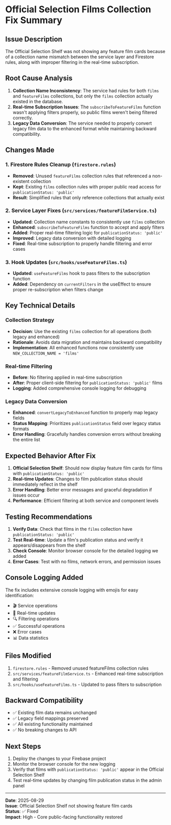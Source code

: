 # Official Selection Films Collection Fix Summary

## Issue Description
The Official Selection Shelf was not showing any feature film cards because of a collection name mismatch between the service layer and Firestore rules, along with improper filtering in the real-time subscription.

## Root Cause Analysis
1. **Collection Name Inconsistency**: The service had rules for both `films` and `featureFilms` collections, but only the `films` collection actually existed in the database.
2. **Real-time Subscription Issues**: The `subscribeToFeatureFilms` function wasn't applying filters properly, so public films weren't being filtered correctly.
3. **Legacy Data Conversion**: The service needed to properly convert legacy film data to the enhanced format while maintaining backward compatibility.

## Changes Made

### 1. Firestore Rules Cleanup (`firestore.rules`)
- **Removed**: Unused `featureFilms` collection rules that referenced a non-existent collection
- **Kept**: Existing `films` collection rules with proper public read access for `publicationStatus: 'public'`
- **Result**: Simplified rules that only reference collections that actually exist

### 2. Service Layer Fixes (`src/services/featureFilmService.ts`)
- **Updated**: Collection name constants to consistently use `films` collection
- **Enhanced**: `subscribeToFeatureFilms` function to accept and apply filters
- **Added**: Proper real-time filtering logic for `publicationStatus: 'public'`
- **Improved**: Legacy data conversion with detailed logging
- **Fixed**: Real-time subscription to properly handle filtering and error cases

### 3. Hook Updates (`src/hooks/useFeatureFilms.ts`)
- **Updated**: `useFeatureFilms` hook to pass filters to the subscription function
- **Added**: Dependency on `currentFilters` in the useEffect to ensure proper re-subscription when filters change

## Key Technical Details

### Collection Strategy
- **Decision**: Use the existing `films` collection for all operations (both legacy and enhanced)
- **Rationale**: Avoids data migration and maintains backward compatibility
- **Implementation**: All enhanced functions now consistently use `NEW_COLLECTION_NAME = 'films'`

### Real-time Filtering
- **Before**: No filtering applied in real-time subscription
- **After**: Proper client-side filtering for `publicationStatus: 'public'` films
- **Logging**: Added comprehensive console logging for debugging

### Legacy Data Conversion
- **Enhanced**: `convertLegacyToEnhanced` function to properly map legacy fields
- **Status Mapping**: Prioritizes `publicationStatus` field over legacy status formats
- **Error Handling**: Gracefully handles conversion errors without breaking the entire list

## Expected Behavior After Fix

1. **Official Selection Shelf**: Should now display feature film cards for films with `publicationStatus: 'public'`
2. **Real-time Updates**: Changes to film publication status should immediately reflect in the shelf
3. **Error Handling**: Better error messages and graceful degradation if issues occur
4. **Performance**: Efficient filtering at both service and component levels

## Testing Recommendations

1. **Verify Data**: Check that films in the `films` collection have `publicationStatus: 'public'`
2. **Test Real-time**: Update a film's publication status and verify it appears/disappears from the shelf
3. **Check Console**: Monitor browser console for the detailed logging we added
4. **Error Cases**: Test with no films, network errors, and permission issues

## Console Logging Added

The fix includes extensive console logging with emojis for easy identification:
- 🎬 Service operations
- 📡 Real-time updates
- 🔍 Filtering operations
- ✅ Successful operations
- ❌ Error cases
- 📊 Data statistics

## Files Modified

1. `firestore.rules` - Removed unused featureFilms collection rules
2. `src/services/featureFilmService.ts` - Enhanced real-time subscription and filtering
3. `src/hooks/useFeatureFilms.ts` - Updated to pass filters to subscription

## Backward Compatibility

- ✅ Existing film data remains unchanged
- ✅ Legacy field mappings preserved
- ✅ All existing functionality maintained
- ✅ No breaking changes to API

## Next Steps

1. Deploy the changes to your Firebase project
2. Monitor the browser console for the new logging
3. Verify that films with `publicationStatus: 'public'` appear in the Official Selection Shelf
4. Test real-time updates by changing film publication status in the admin panel

---

**Date**: 2025-08-29  
**Issue**: Official Selection Shelf not showing feature film cards  
**Status**: ✅ Fixed  
**Impact**: High - Core public-facing functionality restored
